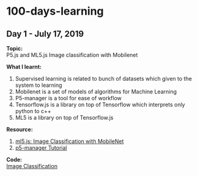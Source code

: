# 100-days-learning

## Day 1 - July 17, 2019

**Topic:**  
P5.js and ML5.js Image classification with Mobilenet  

**What I learnt:** 
1. Supervised learning is related to bunch of datasets which given to the system to learning
2. Mobilenet is a set of models of algorithms for Machine Learning
3. P5-manager is a tool for ease of workflow
4. Tensorflow.js is a library on top of Tensorflow which interprets only python to c++
5. ML5 is a library on top of Tensorflow.js

**Resource:**
1. [ml5.js: Image Classification with MobileNet](https://www.youtube.com/watch?v=yNkAuWz5lnY&list=PLRqwX-V7Uu6YPSwT06y_AEYTqIwbeam3y&index=2)
2. [p5-manager Tutorial](https://www.youtube.com/watch?v=LdWleSHQTcw)

**Code:**  
[Image Classification](https://github.com/gapgag55/100-days-learning/tree/master/image-classification)